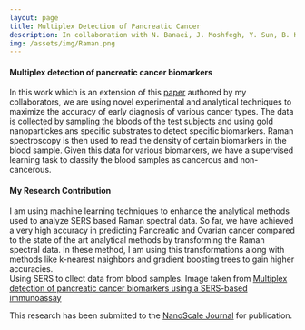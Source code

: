 ```yaml
---
layout: page
title: Multiplex Detection of Pancreatic Cancer  
description: In collaboration with N. Banaei, J. Moshfegh, Y. Sun, B. Kim 
img: /assets/img/Raman.png
---
```

<h4>Multiplex detection of pancreatic cancer biomarkers </h4>
In this work which is an extension of this <a href="http://iopscience.iop.org/article/10.1088/1361-6528/aa8e8c/meta" target="blank">paper</a> authored by my collaborators, we are using novel experimental and analytical techniques to maximize the accuracy of early diagnosis of various cancer types. The data is collected by sampling the bloods of the test subjects and using gold nanopartickes ans specific substrates to detect specific biomarkers. Raman spectroscopy is then used to read the density of certain biomarkers in the blood sample. Given this data for various biomarkers, we have a supervised learning task to classify the blood samples as cancerous and non-cancerous.


<h4>My Research Contribution </h4>
I am using machine learning techniques to enhance the analytical methods used to analyze SERS based Raman spectral data. So far, we have achieved a very high accuracy in predicting Pancreatic and Ovarian cancer compared to the state of the art analytical methods by transforming the Raman spectral data. In these method, I am using this transformations along with methods like k-nearest naighbors and gradient boosting trees to gain higher accuracies. 



<div class="img">
    <img class="col" src="{{ site.baseurl }}/assets/img/Raman.png" alt="" title="Raman Spectroscopy"/>

<div class="col three caption">
    Using SERS to cllect data from blood samples. Image taken from <a href="http://iopscience.iop.org/article/10.1088/1361-6528/aa8e8c/meta" target="blank">Multiplex detection of pancreatic cancer biomarkers using a SERS-based immunoassay</a>
</div>

This research has been submitted to the  <a href="http://www.rsc.org/journals-books-databases/about-journals/nanoscale/" target="blank">NanoScale Journal</a> for publication.
